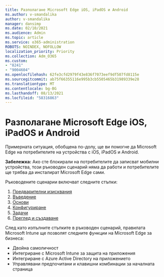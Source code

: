 ```yaml
---
title: Разполагане Microsoft Edge iOS, iPadOS и Android
ms.author: v-smandalika
author: v-smandalika
manager: dansimp
ms.date: 02/10/2021
ms.audience: Admin
ms.topic: article
ms.service: o365-administration
ROBOTS: NOINDEX, NOFOLLOW
localization_priority: Priority
ms.collection: Adm_O365
ms.custom:
- "8241"
- "9004604"
ms.openlocfilehash: 62fe3cfd2979f43e836f7073eef9df507fd8115e
ms.sourcegitcommit: ab75f66355116e995b3cb5505465b31989339e28
ms.translationtype: MT
ms.contentlocale: bg-BG
ms.lasthandoff: 08/13/2021
ms.locfileid: "58316863"
---
```

# <a name="deploy-microsoft-edge-to-ios-ipados-and-android"></a>Разполагане Microsoft Edge iOS, iPadOS и Android

Примерната ситуация, обобщена по-долу, ще ви помогне да Microsoft Edge на потребителите на устройства с iOS, iPadOS и Android.

**Забележка:** Ако сте блокирали на потребителите да записват мобилни устройства, този ръководен сценарий няма да работи и потребителите ще трябва да инсталират Microsoft Edge сами.

Ръководените сценарии включват следните стъпки:

1. [Предварителни изисквания](https://docs.microsoft.com/mem/intune/fundamentals/guided-scenarios-edge#prerequisites)
2. [Въведение](https://docs.microsoft.com/mem/intune/fundamentals/guided-scenarios-edge#step-1---introduction)
3. [Основи](https://docs.microsoft.com/mem/intune/fundamentals/guided-scenarios-edge#step-2---basics)
4. [Конфигуриране](https://docs.microsoft.com/mem/intune/fundamentals/guided-scenarios-edge#step-3---configuration)
5. [Задачи](https://docs.microsoft.com/mem/intune/fundamentals/guided-scenarios-edge#step-4---assignments)
6. [Преглед и създаване](https://docs.microsoft.com/mem/intune/fundamentals/guided-scenarios-edge#step-5---review--create)

След като изпълните стъпките в ръководен сценарий, правилата Microsoft Intune ще позволят следните функции на Microsoft Edge за бизнеса:

- Двойна самоличност
- Интегриране с Microsoft Intune за защита на приложения
- Интегриране с Azure Active Directory на приложението
- Управлявани предпочитани и клавишни комбинации за началната страница
